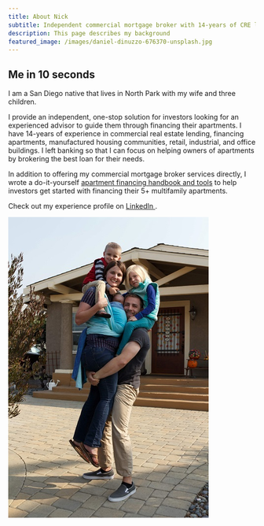 ```yaml
---
title: About Nick
subtitle: Independent commercial mortgage broker with 14-years of CRE lending experience
description: This page describes my background
featured_image: /images/daniel-dinuzzo-676370-unsplash.jpg
---
```


## Me in 10 seconds

I am a San Diego native that lives in North Park with my wife and three children.

I provide an independent, one-stop solution for investors looking for an experienced advisor to guide them through financing their apartments. I have 14-years of experience in commercial real estate lending, financing apartments, manufactured housing communities, retail, industrial, and office buildings. I left banking so that I can focus on helping owners of apartments by brokering the best loan for their needs.

In addition to offering my commercial mortgage broker services directly, I wrote a do-it-yourself <a href="/project" class="js-no-ajax">apartment financing handbook and tools</a> to help investors get started with financing their 5+ multifamily apartments. 

Check out my experience profile on <a href="https://www.linkedin.com/in/nicholasschoch" target="_blank" rel="noopener">LinkedIn <i class="fab fa-linkedin"></i></a>.

<div class="gallery" data-columns="4">
	<img src="/images/family-2018.jpg">
</div>


